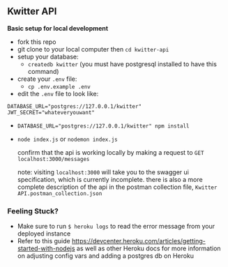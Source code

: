 ## Kwitter API

**Basic setup for local development**

- fork this repo
- git clone to your local computer then `cd kwitter-api`
- setup your database:
  - `createdb kwitter` (you must have postgresql installed to have this command)
- create your `.env` file:
  - `cp .env.example .env`
- edit the `.env` file to look like:

```
DATABASE_URL="postgres://127.0.0.1/kwitter"
JWT_SECRET="whateveryouwant"
```

- `DATABASE_URL="postgres://127.0.0.1/kwitter" npm install`
- `node index.js` or `nodemon index.js`

  confirm that the api is working locally by making a request to `GET localhost:3000/messages`

  note: visiting `localhost:3000` will take you to the swagger ui specification, which is currently incomplete. there is also a more complete description of the api in the postman collection file, `Kwitter API.postman_collection.json`
  
  
 ### Feeling Stuck?
 - Make sure to run `$ heroku logs` to read the error message from your deployed instance
 - Refer to this guide https://devcenter.heroku.com/articles/getting-started-with-nodejs as well as other Heroku docs for more information on adjusting config vars and adding a postgres db on Heroku
